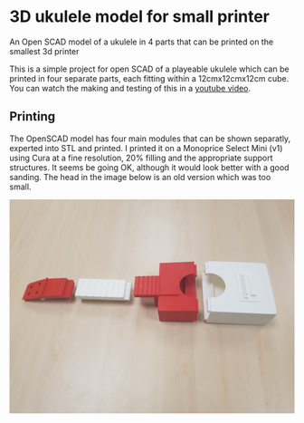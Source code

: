 # 3D ukulele model for small printer

An Open SCAD model of a ukulele in 4 parts that can be printed on the smallest 3d printer

This is a simple project for open SCAD of a playeable ukulele which can be printed in four separate parts, each fitting within a 12cmx12cmx12cm cube. You can watch the making and testing of this in a [youtube video](https://www.youtube.com/watch?v=nVpGd0PeAJA).

## Printing

The OpenSCAD model has four main modules that can be shown separatly, experted into STL and printed. I printed it on a Monoprice Select Mini (v1) using Cura at a fine resolution, 20% filling and the appropriate support structures. It seems be going OK, although it would look better with a good sanding. The head in the image below is an old version which was too small.

![final product](https://github.com/mdaquin/3d-ukulele-model-for-small-printer/raw/master/images/20180119_171701.jpg)

